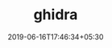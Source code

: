 ---
title: "ghidra"
date: 2019-06-16T17:46:34+05:30
type: "organisations"
org_name: "National Security Agency"
repo_desc: "Ghidra is a software reverse engineering (SRE) framework"
repo_link: https://github.com/NationalSecurityAgency/ghidra


---